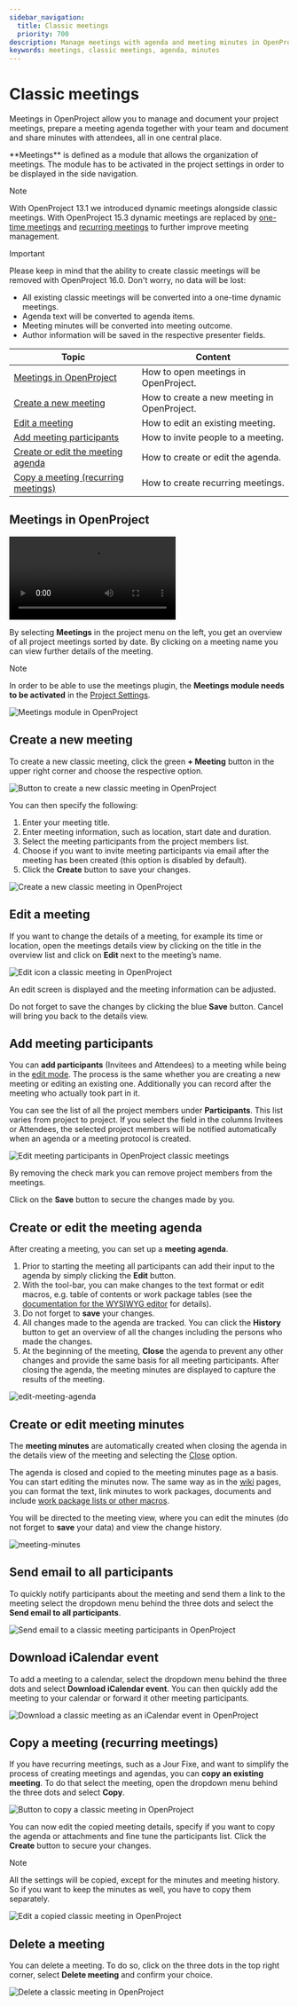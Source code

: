 ```yaml
---
sidebar_navigation:
  title: Classic meetings
  priority: 700
description: Manage meetings with agenda and meeting minutes in OpenProject.
keywords: meetings, classic meetings, agenda, minutes
---
```


# Classic meetings

Meetings in OpenProject allow you to manage and document your project meetings, prepare a meeting agenda together with your team and document and share minutes with attendees, all in one central place.

<div class="glossary">
**Meetings** is defined as a module that allows the organization of meetings. The module has to be activated in the project settings in order to be displayed in the side navigation.
</div>

> [!NOTE]
> With OpenProject 13.1 we introduced dynamic meetings alongside classic meetings. 
> With OpenProject 15.3 dynamic meetings are replaced by [one-time meetings](../one-time-meetings) and [recurring meetings](../recurring-meetings) to further improve meeting management.

> [!IMPORTANT]
> Please keep in mind that the ability to create classic meetings will be removed with OpenProject 16.0. Don't worry, no data will be lost: 
> - All existing classic meetings will be converted into a one-time dynamic meetings. 
> - Agenda text will be converted to agenda items. 
> - Meeting minutes will be converted into meeting outcome. 
> - Author information will be saved in the respective presenter fields. 

| Topic                                                                     | Content                                     |
|---------------------------------------------------------------------------|---------------------------------------------|
| [Meetings in OpenProject](#meetings-in-openproject)                       | How to open meetings in OpenProject.        |
| [Create a new meeting](#create-a-new-meeting)                             | How to create a new meeting in OpenProject. |
| [Edit a meeting](#edit-a-meeting)                                         | How to edit an existing meeting.            |
| [Add meeting participants](#add-meeting-participants)                     | How to invite people to a meeting.          |
| [Create or edit the meeting agenda](#create-or-edit-the-meeting-agenda)   | How to create or edit the agenda.           |
| [Copy a meeting (recurring meetings)](#copy-a-meeting-recurring-meetings) | How to create recurring meetings.           |

## Meetings in OpenProject

![A video about the Meetings module in OpenProject](https://openproject-docs.s3.eu-central-1.amazonaws.com/videos/OpenProject-How-to-Meetings.mp4)

By selecting **Meetings** in the project menu on the left, you get an overview of all project meetings sorted by date. By clicking on a meeting name you can view further details of the meeting.

> [!NOTE]
> In order to be able to use the meetings plugin, the **Meetings module needs to be activated** in the [Project Settings](../../projects/project-settings/modules/).

![Meetings module in OpenProject](meetings.png)

## Create a new meeting

To create a new classic meeting, click the green **+ Meeting** button in the upper right corner and choose the respective option.

![Button to create a new classic meeting in OpenProject](openproject_user_guide_create_classic_meeting_button.png)

You can then specify the following:

1. Enter your meeting title.
2. Enter meeting information, such as location, start date and duration.
3. Select the meeting participants from the project members list.
4. Choose if you want to invite meeting participants via email after the meeting has been created (this option is disabled by default). 
5. Click the **Create** button to save your changes.

![Create a new classic meeting in OpenProject](openproject_user_guide_create_classic_meeting_form.png)

## Edit a meeting

If you want to change the details of a meeting, for example its time or location, open the meetings details view by clicking on the title in the overview list and click on **Edit** next to the meeting’s name.

![Edit icon a classic meeting in OpenProject](edit-meeting.png)

An edit screen is displayed and the meeting information can be adjusted.

Do not forget to save the changes by clicking the blue **Save** button. Cancel will bring you back to the details view.

## Add meeting participants

You can **add participants** (Invitees and Attendees) to a meeting while being in the [edit mode](#edit-a-meeting). The process is the same whether you are creating a new meeting or editing an existing one. Additionally you can record after the meeting who actually took part in it.

You can see the list of all the project members under **Participants**. This list varies from project to project. If you select the field in the columns Invitees or Attendees, the selected project members will be notified automatically when an agenda or a meeting protocol is created.

![Edit meeting participants in OpenProject classic meetings](openproject_user_guide_create_classic_meeting_edit_participants.png)

By removing the check mark you can remove project members from the meetings.

Click on the **Save** button to secure the changes made by you.

## Create or edit the meeting agenda

After creating a meeting, you can set up a **meeting agenda**.

1. Prior to starting the meeting all participants can add their input to the agenda by simply clicking the **Edit** button.
2. With the tool-bar, you can make changes to the text format or edit macros, e.g. table of contents or work package tables (see the [documentation for the WYSIWYG editor](../../wysiwyg) for details).
3. Do not forget to **save** your changes.
4. All changes made to the agenda are tracked. You can click the **History** button to get an overview of all the changes including the persons who made the changes.
7. At the beginning of the meeting, **Close** the agenda to prevent any other changes and provide the same basis for all meeting participants. After closing the agenda, the meeting minutes are displayed to capture the results of the meeting.

![edit-meeting-agenda](edit-meeting-agenda.png)

## Create or edit meeting minutes

The **meeting minutes** are automatically created when closing the agenda in the details view of the meeting and selecting the [Close](#create-or-edit-the-meeting-agenda) option.

The agenda is closed and copied to the meeting minutes page as a basis. You can start editing the minutes now. The same way as in the [wiki](../../wiki) pages, you can format the text, link minutes to work packages, documents and include [work package lists or other macros](../../wysiwyg/#embedding-of-work-package-attributes-and-project-attributes).

You will be directed to the meeting view, where you can edit the minutes (do not forget to **save** your data) and view the change history.

![meeting-minutes](edit-minutes.png)

## Send email to all participants

To quickly notify participants about the meeting and send them a link to the meeting select the dropdown menu behind the three dots and select the **Send email to all participants**.

![Send email to a classic meeting participants in OpenProject](send-email-to-participants.png)

## Download iCalendar event

To add a meeting to a calendar, select the dropdown menu behind the three dots and select **Download iCalendar event**. You can then quickly add the meeting to your calendar or forward it other meeting participants.

![Download a classic meeting as an iCalendar event in OpenProject](download-a-meeting.png)

## Copy a meeting (recurring meetings)

If you have recurring meetings, such as a Jour Fixe, and want to simplify the process of creating meetings and agendas, you can **copy an existing meeting**. To do that select the meeting, open the dropdown menu behind the three dots and select **Copy**.

![Button to copy a classic meeting in OpenProject](copy-meeting.png)

You can now edit the copied meeting details, specify if you want to copy the agenda or attachments and fine tune the participants list. Click the **Create** button to secure your changes.

> [!NOTE]
> All the settings will be copied, except for the minutes and meeting history. So if you want to keep the minutes as well, you have to copy them separately.

![Edit a copied classic meeting in OpenProject](openproject_user_guide_create_classic_meeting_copy_form.png)

## Delete a meeting

You can delete a meeting. To do so, click on the three dots in the top right corner, select **Delete meeting** and confirm your choice.

![Delete a classic meeting in OpenProject](delete-meeting.png)
